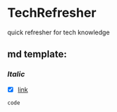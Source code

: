 # TechRefresher
quick refresher for tech knowledge

## md template:

### *Italic*

- [x] [link](http://url)
```javascript
code
```
